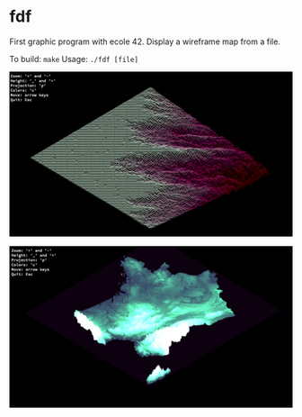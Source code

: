 # fdf
First graphic program with ecole 42. Display a wireframe map from a file.

To build: ```make```
Usage: ```./fdf [file]```

![alt text](https://github.com/Saxon116/fdf/blob/master/fdf%20screenshot.png)

![alt text](https://github.com/Saxon116/fdf/blob/master/france_screenshot_fdf.png)
